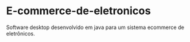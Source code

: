 # E-commerce-de-eletronicos
Software desktop desenvolvido em java para um sistema ecommerce de eletrônicos.
